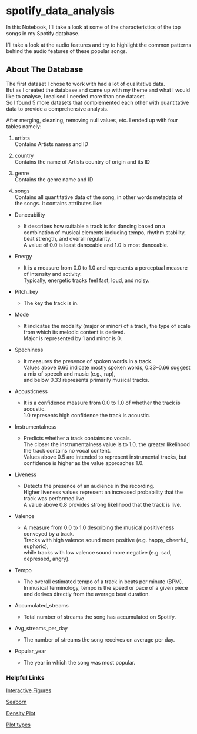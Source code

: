 # spotify_data_analysis

In this Notebook, I'll take a look at some of the characteristics of the top songs in my Spotify database.

I’ll take a look at the audio features and try to highlight the common patterns behind the audio features of these  popular songs.

## About The Database
The first dataset I chose to work with had a lot of qualitative data. <br>
But as I created the database and came up with my theme and what I would like to analyse, I realised I needed more than one dataset.<br>
So I found 5 more datasets that complemented each other with quantitative data to provide a comprehensive analysis.

After merging, cleaning, removing null values, etc. I ended up with four tables namely:

1. artists <br>
Contains Artists names and ID

2. country <br>
Contains the name of Artists country of origin and its ID

3. genre <br>
Contains the genre name and ID

4. songs <br>
Contains all quantitative data of the song, in other words metadata of the songs. It contains attributes like:
- Danceability
    - It describes how suitable a track is for dancing based on a combination of musical elements including tempo, rhythm stability, beat strength, and overall regularity. <br>
      A value of 0.0 is least danceable and 1.0 is most danceable.

- Energy
    - It is a measure from 0.0 to 1.0 and represents a perceptual measure of intensity and activity. <br>
    Typically, energetic tracks feel fast, loud, and noisy. 

- Pitch_key
    - The key the track is in.

- Mode
    - It indicates the modality (major or minor) of a track, the type of scale from which its melodic content is derived. <br> 
      Major is represented by 1 and minor is 0.

- Spechiness
    - It measures the presence of spoken words in a track. <br>
      Values above 0.66 indicate mostly spoken words, 0.33–0.66 suggest a mix of speech and music (e.g., rap), <br>
      and below 0.33 represents primarily musical tracks.

- Acousticness
    - It is a confidence measure from 0.0 to 1.0 of whether the track is acoustic. <br>
      1.0 represents high confidence the track is acoustic.

- Instrumentalness
    - Predicts whether a track contains no vocals. <br>
    The closer the instrumentalness value is to 1.0, the greater likelihood the track contains no vocal content. <br>
    Values above 0.5 are intended to represent instrumental tracks, but confidence is higher as the value approaches 1.0.

- Liveness 
    - Detects the presence of an audience in the recording. <br>
    Higher liveness values represent an increased probability that the track was performed live. <br>
    A value above 0.8 provides strong likelihood that the track is live.

- Valence
    - A measure from 0.0 to 1.0 describing the musical positiveness conveyed by a track. <br>
    Tracks with high valence sound more positive (e.g. happy, cheerful, euphoric), <br>
    while tracks with low valence sound more negative (e.g. sad, depressed, angry).

- Tempo
    - The overall estimated tempo of a track in beats per minute (BPM). <br>
    In musical terminology, tempo is the speed or pace of a given piece and derives directly from the average beat duration.

- Accumulated_streams
    - Total number of streams the song has accumulated on Spotify.

- Avg_streams_per_day
    - The number of streams the song receives on average per day.

- Popular_year
    - The year in which the song was most popular.


### Helpful Links

[Interactive Figures](https://matplotlib.org/stable/users/explain/figure/interactive.html#jupyter-notebooks-jupyterlab)

[Seaborn](https://seaborn.pydata.org/tutorial/introduction.html)

[Density Plot](https://stackoverflow.com/questions/4150171/how-to-create-a-density-plot)

[Plot types](https://matplotlib.org/stable/gallery/index.html)

